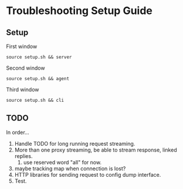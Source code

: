 # Troubleshooting Setup Guide


## Setup

First window

```shell
source setup.sh && server
```

Second window

```shell
source setup.sh && agent
```

Third window

```shell
source setup.sh && cli
```

## TODO

In order...

1. Handle TODO for long running request streaming.
1. More than one proxy streaming, be able to stream response, linked replies.
   1. use reserved word "all" for now.
1. maybe tracking map when connection is lost?
1. HTTP libraries for sending request to config dump interface.
1. Test.